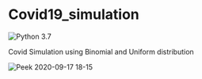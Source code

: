 # Covid19_simulation

![Python 3.7](https://img.shields.io/badge/Python-3.7-brightgreen.svg) 

Covid Simulation using Binomial and Uniform distribution

![Peek 2020-09-17 18-15](https://user-images.githubusercontent.com/53088237/93597841-55261500-f9d9-11ea-8eb9-78f0ef87fc50.gif)
